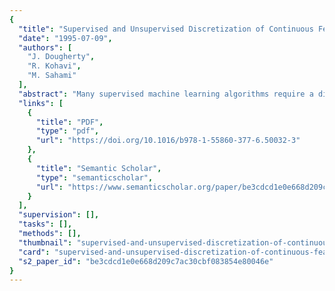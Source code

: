 ```yaml
---
{
  "title": "Supervised and Unsupervised Discretization of Continuous Features",
  "date": "1995-07-09",
  "authors": [
    "J. Dougherty",
    "R. Kohavi",
    "M. Sahami"
  ],
  "abstract": "Many supervised machine learning algorithms require a discrete feature space. In this paper, we review previous work on continuous feature discretization, identify defining characteristics of the methods, and conduct an empirical evaluation of several methods. We compare binning, an unsupervised discretization method, to entropy-based and purity-based methods, which are supervised algorithms. We found that the performance of the Naive-Bayes algorithm significantly improved when features were discretized using an entropy-based method. In fact, over the 16 tested datasets, the discretized version of Naive-Bayes slightly outperformed C4.5 on average. We also show that in some cases, the performance of the C4.5 induction algorithm significantly improved if features were discretized in advance; in our experiments, the performance never significantly degraded, an interesting phenomenon considering the fact that C4.5 is capable of locally discretizing features.",
  "links": [
    {
      "title": "PDF",
      "type": "pdf",
      "url": "https://doi.org/10.1016/b978-1-55860-377-6.50032-3"
    },
    {
      "title": "Semantic Scholar",
      "type": "semanticscholar",
      "url": "https://www.semanticscholar.org/paper/be3cdcd1e0e668d209c7ac30cbf083854e80046e"
    }
  ],
  "supervision": [],
  "tasks": [],
  "methods": [],
  "thumbnail": "supervised-and-unsupervised-discretization-of-continuous-features-thumb.jpg",
  "card": "supervised-and-unsupervised-discretization-of-continuous-features-card.jpg",
  "s2_paper_id": "be3cdcd1e0e668d209c7ac30cbf083854e80046e"
}
---
```


